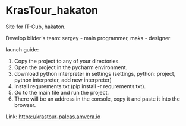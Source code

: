 # KrasTour_hakaton
Site for IT-Cub, hakaton.

Develop bilder's team:
sergey - main programmer,
maks - designer


launch guide:
1. Copy the project to any of your directories.
2. Open the project in the pycharm environment.
3. download python interpreter in settings (settings, python: project, python interpreter, add new interpreter)
4. Install requrements.txt (pip install -r requrements.txt).
5. Go to the main file and run the project.
6. There will be an address in the console, copy it and paste it into the browser.

Link:
https://krastour-palcas.amvera.io







